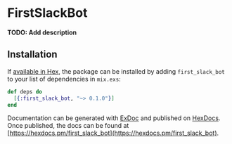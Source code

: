 # FirstSlackBot

**TODO: Add description**

## Installation

If [available in Hex](https://hex.pm/docs/publish), the package can be installed
by adding `first_slack_bot` to your list of dependencies in `mix.exs`:

```elixir
def deps do
  [{:first_slack_bot, "~> 0.1.0"}]
end
```

Documentation can be generated with [ExDoc](https://github.com/elixir-lang/ex_doc)
and published on [HexDocs](https://hexdocs.pm). Once published, the docs can
be found at [https://hexdocs.pm/first_slack_bot](https://hexdocs.pm/first_slack_bot).

